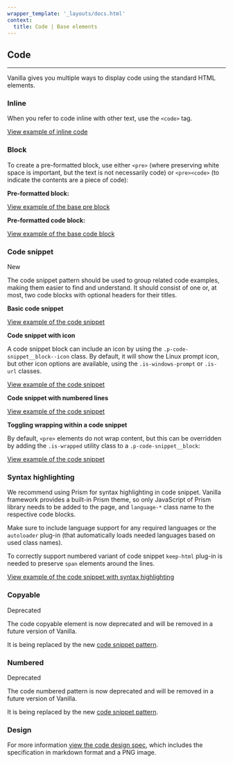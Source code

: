 ```yaml
---
wrapper_template: '_layouts/docs.html'
context:
  title: Code | Base elements
---
```


## Code

<hr>

Vanilla gives you multiple ways to display code using the standard HTML elements.

### Inline

When you refer to code inline with other text, use the <code>&lt;code></code> tag.

<div class="embedded-example"><a href="/docs/examples/base/code-inline/" class="js-example">
View example of inline code
</a></div>

### Block

To create a pre-formatted block, use either `<pre>` (where preserving white space is important, but the text is not necessarily code) or `<pre><code>` (to indicate the contents are a piece of code):

**Pre-formatted block:**

<div class="embedded-example"><a href="/docs/examples/base/pre/" class="js-example">
View example of the base pre block
</a></div>

**Pre-formatted code block:**

<div class="embedded-example"><a href="/docs/examples/base/code-block/" class="js-example">
View example of the base code block
</a></div>

### Code snippet

<span class="p-label--new">New</span>

The code snippet pattern should be used to group related code examples, making them easier to find and understand. It should consist of one or, at most, two code blocks with optional headers for their titles.

**Basic code snippet**

<div class="embedded-example"><a href="/docs/examples/patterns/code-snippet/code-snippet" class="js-example">
View example of the code snippet
</a></div>

**Code snippet with icon**

A code snippet block can include an icon by using the `.p-code-snippet__block--icon` class. By default, it will show the Linux prompt icon, but other icon options are available, using the `.is-windows-prompt` or `.is-url` classes.

<div class="embedded-example"><a href="/docs/examples/patterns/code-snippet/code-snippet-icon" class="js-example">
View example of the code snippet
</a></div>

**Code snippet with numbered lines**

<div class="embedded-example"><a href="/docs/examples/patterns/code-snippet/code-snippet-numbered" class="js-example">
View example of the code snippet
</a></div>

**Toggling wrapping within a code snippet**

By default, `<pre>` elements do not wrap content, but this can be overridden by adding the `.is-wrapped` utility class to a `.p-code-snippet__block`:

<div class="embedded-example"><a href="/docs/examples/patterns/code-snippet/code-snippet-wrapping" class="js-example">
View example of the code snippet
</a></div>

### Syntax highlighting

We recommend using Prism for syntax highlighting in code snippet. Vanilla framework provides a built-in Prism theme, so only JavaScript of Prism library needs to be added to the page, and `language-*` class name to the respective code blocks.

Make sure to include language support for any required languages or the `autoloader` plug-in (that automatically loads needed languages based on used class names).

To correctly support numbered variant of code snippet `keep-html` plug-in is needed to preserve `span` elements around the lines.

<div class="embedded-example"><a href="/docs/examples/patterns/code-snippet/code-snippet-prism" class="js-example">
View example of the code snippet with syntax highlighting
</a></div>

### Copyable

<span class="p-label--deprecated">Deprecated</span>

The code copyable element is now deprecated and will be removed in a future version of Vanilla.

It is being replaced by the new [code snippet pattern](/docs/base/code#code-snippet).

### Numbered

<span class="p-label--deprecated">Deprecated</span>

The code numbered pattern is now deprecated and will be removed in a future version of Vanilla.

It is being replaced by the new [code snippet pattern](/docs/base/code#code-snippet).

### Design

For more information [view the code design spec](https://github.com/ubuntudesign/vanilla-design/tree/master/Code), which includes the specification in markdown format and a PNG image.
